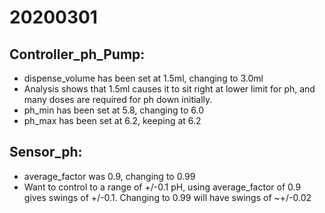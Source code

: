 # 20200301
## Controller_ph_Pump:
* dispense_volume has been set at 1.5ml, changing to 3.0ml
 * Analysis shows that 1.5ml causes it to sit right at lower limit for ph, and many doses are required for ph down initially. 
* ph_min has been set at 5.8, changing to 6.0
* ph_max has been set at 6.2, keeping at 6.2
## Sensor_ph:
* average_factor was 0.9, changing to 0.99
 * Want to control to a range of +/-0.1 pH, using average_factor of 0.9 gives swings of +/-0.1.
	Changing to 0.99 will have swings of ~+/-0.02
